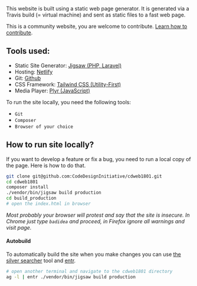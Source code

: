 This website is built using a static web page generator.
It is generated via a Travis build (= virtual machine) and sent as static files to a fast web page.

This is a community website, you are welcome to contribute.
[Learn how to contribute](https://github.com/CodeDesignInitiative/cdweb1801/blob/master/CONTRIBUTING.md).

## Tools used:

- Static Site Generator: [Jigsaw (PHP, Laravel)](https://jigsaw.tighten.co)
- Hosting: [Netlify](https://netlify.com)
- Git: [Github](https://github.com)
- CSS Framework: [Tailwind CSS (Utility-First)](https://tailwindcss.com)
- Media Player: [Plyr (JavaScript)](https://plyr.io/)

To run the site locally, you need the following tools:

- `Git`
- `Composer`
- `Browser of your choice`

## How to run site locally?

If you want to develop a feature or fix a bug, you need to run a local copy of the page.
Here is how to do that.

```bash    
git clone git@github.com:CodeDesignInitiative/cdweb1801.git
cd cdweb1801
composer install
./vendor/bin/jigsaw build production
cd build_production
# open the index.html in browser
```
*Most probably your browser will protest and say that the site is insecure. In Chrome just type `badidea` and proceed, in Firefox ignore all warnings and visit page.*

#### Autobuild
To automatically build the site when you make changes you can use [the silver searcher](https://github.com/ggreer/the_silver_searcher) tool and [entr](http://entrproject.org/).
```bash
# open another terminal and navigate to the cdweb1801 directory
ag -l | entr ./vendor/bin/jigsaw build production
```
